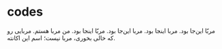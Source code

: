 # codes
مربّا این‌جا بود.
مربا اینجا بود.
مربا این‌جا بود.
مربّا اینجا بود.
من مربا هستم.
مربایی رو که خالی بخوری، مربا نیست؛ اسم این اکانته.
